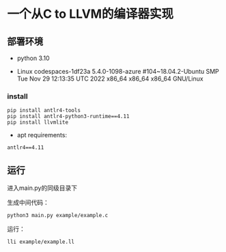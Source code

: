 # 一个从C to LLVM的编译器实现

## 部署环境

- python 3.10

- Linux codespaces-1df23a 5.4.0-1098-azure #104~18.04.2-Ubuntu SMP Tue Nov 29 12:13:35 UTC 2022 x86_64 x86_64 x86_64 GNU/Linux

### install 

```shell
pip install antlr4-tools
pip install antlr4-python3-runtime==4.11
pip install llvmlite
```

- apt requirements:

```shell
antlr4==4.11
```


## 运行

进入main.py的同级目录下

生成中间代码：

`python3 main.py example/example.c`

运行：

`lli example/example.ll`


